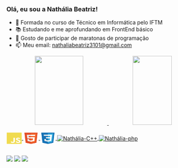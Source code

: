 ### Olá, eu sou a Nathália Beatriz!

- 🏫 Formada no curso de Técnico em Informática pelo IFTM
- 📚 Estudando e me aprofundando em FrontEnd básico
- 💖 Gosto de participar de maratonas de programação
- 📫 Meu email: nathaliabeatriz3101@gmail.com

<div align="center">
  <a href="https://github.com/nathaliabeatriz">
  <img height="180em" width="50%" src="https://github-readme-stats.vercel.app/api?username=nathaliabeatriz&show_icons=true&theme=radical&include_all_commits=true&count_private=true"/>
  <img height="180em" width="45%" src="https://github-readme-stats.vercel.app/api/top-langs/?username=nathaliabeatriz&layout=compact&langs_count=7&theme=radical"/>
</div>
  
<div style="display: inline_block"><br>
  <img align="center" alt="Nathália-Js" height="30" width="40" src="https://raw.githubusercontent.com/devicons/devicon/master/icons/javascript/javascript-plain.svg">
  <img align="center" alt="Nathália-HTML" height="30" width="40" src="https://raw.githubusercontent.com/devicons/devicon/master/icons/html5/html5-original.svg">
  <img align="center" alt="Nathália-CSS" height="30" width="40" src="https://raw.githubusercontent.com/devicons/devicon/master/icons/css3/css3-original.svg">
  <img align="center" alt="Nathália-C++" height="30" width="40" src="https://cdn.jsdelivr.net/gh/devicons/devicon/icons/cplusplus/cplusplus-original.svg">
  <img align="center" alt="Nathália-php" height="30" width="40" src="https://cdn.jsdelivr.net/gh/devicons/devicon/icons/php/php-plain.svg">
</div>
  
  ##
  
 <div> 
  <a href="https://instagram.com/nathalialeonell" target="_blank"><img src="https://img.shields.io/badge/-Instagram-%23E4405F?style=for-the-badge&logo=instagram&logoColor=white" target="_blank"></a>
  <a href = "mailto:nathaliabeatriz@gmail.com"><img src="https://img.shields.io/badge/-Gmail-%23333?style=for-the-badge&logo=gmail&logoColor=white" target="_blank"></a>
  <a href="#" target="_blank"><img src="https://img.shields.io/badge/-LinkedIn-%230077B5?style=for-the-badge&logo=linkedin&logoColor=white" target="_blank"></a> 
</div>


